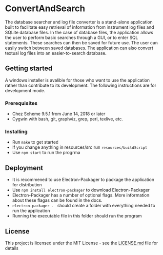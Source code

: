 # ConvertAndSearch
The database searcher and log file converter is a stand-alone
application built to facilitate easy retrieval of information from
instrument log files and SQLite database files.
In the case of
database files, the application allows the user to perform basic
searches through a GUI, or to enter SQL statements. These searches can
then be saved for future use. The user can easily switch between saved
databases. The application can
also convert textual log files into an easier-to-search database.

## Getting started
A windows installer is avalible for those who want to use the application rather than contribute to its development. The following instructions are for development mode.

### Prerequisites
- Chez Scheme 9.5.1 from June 14, 2018 or later
- Cygwin with bash, git, graphviz, grep, perl, texlive, etc.

### Installing
* Run `make` to get started
* If you change anything in resources/src run `resources/buildScript`
* Use `npm start` to run the progrma

## Deployment
* It is recommened to use Electron-Packager to package the application for distribution
* Use `npm install electron-packager` to download Electron-Packager
* Electron-Packager has a number of optional flags. More information about these flagas can be found in the docs.
* `electron-packager . ` should create a folder with everything needed to run the application
* Running the executable file in this folder should run the program





## License

This project is licensed under the MIT License - see the [LICENSE.md](LICENSE.md) file for details




